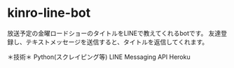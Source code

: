 # kinro-line-bot
放送予定の金曜ロードショーのタイトルをLINEで教えてくれるbotです。
友達登録し、テキストメッセージを送信すると、タイトルを返信してくれます。

＊技術＊
Python(スクレイピング等)
LINE Messaging API
Heroku
